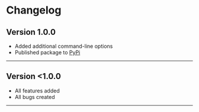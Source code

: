 # Changelog  

## Version 1.0.0  

  * Added additional command-line options  
  * Published package to [PyPi](https://pypi.org/project/UDTherapy/)  

--------------------------------  

## Version <1.0.0  

  * All features added  
  * All bugs created  

--------------------------------  

